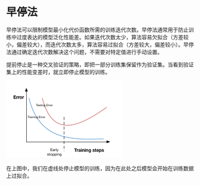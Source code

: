 # 早停法

早停法可以限制模型最小化代价函数所需的训练迭代次数。早停法通常用于防止训练中过度表达的模型泛化性能差。如果迭代次数太少，算法容易欠拟合（方差较小，偏差较大），而迭代次数太多，算法容易过拟合（方差较大，偏差较小）。早停法通过确定迭代次数解决这个问题，不需要对特定值进行手动设置。

提前停止是一种交叉验证的策略，即把一部分训练集保留作为验证集。当看到验证集上的性能变差时，就立即停止模型的训练。

![early_stop](https://raw.githubusercontent.com/w5688414/paddleImage/main/regularization_img/early_stop.png)

在上图中，我们在虚线处停止模型的训练，因为在此处之后模型会开始在训练数据上过拟合。